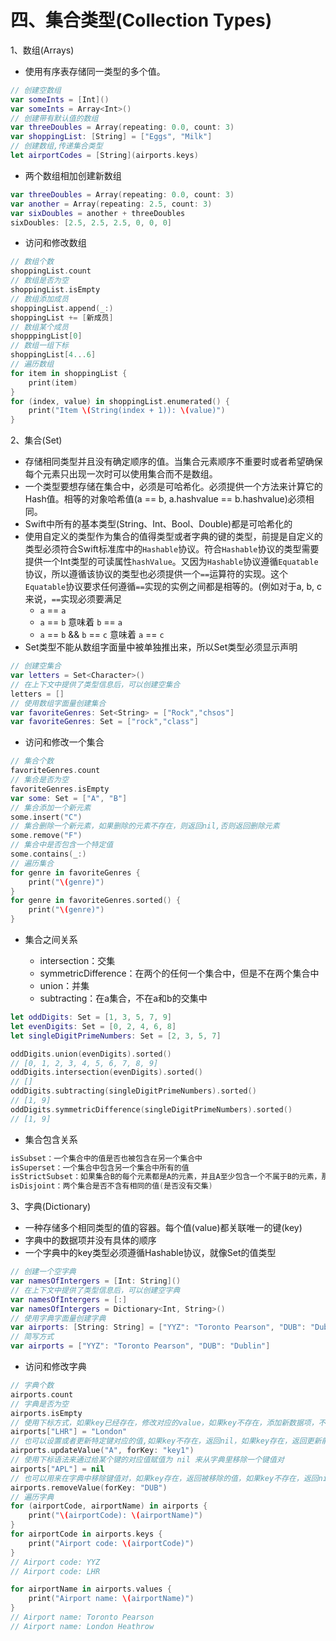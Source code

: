 # 四、集合类型(Collection Types)

1、数组(Arrays)

* 使用有序表存储同一类型的多个值。

```swift
// 创建空数组
var someInts = [Int]()
var someInts = Array<Int>()
// 创建带有默认值的数组
var threeDoubles = Array(repeating: 0.0, count: 3)
var shoppingList: [String] = ["Eggs", "Milk"]
// 创建数组,传递集合类型
let airportCodes = [String](airports.keys)
```
* 两个数组相加创建新数组

```swift
var threeDoubles = Array(repeating: 0.0, count: 3)
var another = Array(repeating: 2.5, count: 3)
var sixDoubles = another + threeDoubles
sixDoubles: [2.5, 2.5, 2.5, 0, 0, 0]
```
* 访问和修改数组

```swift
// 数组个数
shoppingList.count
// 数组是否为空
shoppingList.isEmpty
// 数组添加成员
shoppingList.append(_:)
shoppingList += [新成员]
// 数组某个成员
shopppingList[0]
// 数组一组下标
shoppingList[4...6]
// 遍历数组
for item in shoppingList {
    print(item)
}
for (index, value) in shoppingList.enumerated() {
    print("Item \(String(index + 1)): \(value)")
}
```

2、集合(Set)

* 存储相同类型并且没有确定顺序的值。当集合元素顺序不重要时或者希望确保每个元素只出现一次时可以使用集合而不是数组。
* 一个类型要想存储在集合中，必须是可哈希化。必须提供一个方法来计算它的Hash值。相等的对象哈希值(a == b, a.hashvalue == b.hashvalue)必须相同。
* Swift中所有的基本类型(String、Int、Bool、Double)都是可哈希化的
* 使用自定义的类型作为集合的值得类型或者字典的键的类型，前提是自定义的类型必须符合Swift标准库中的```Hashable```协议。符合```Hashable```协议的类型需要提供一个Int类型的可读属性```hashValue```。又因为```Hashable```协议遵循```Equatable```协议，所以遵循该协议的类型也必须提供一个```==```运算符的实现。这个```Equatable```协议要求任何遵循```==```实现的实例之间都是相等的。(例如对于a, b, c来说，```==```实现必须要满足
    * ```a``` == ```a```
    * ```a``` == ```b``` 意味着 ```b``` == ```a``` 
    * ```a``` == ```b``` &&  ```b``` == ```c``` 意味着 ```a``` == ```c```
* Set类型不能从数组字面量中被单独推出来，所以Set类型必须显示声明

```swift
// 创建空集合
var letters = Set<Character>()
// 在上下文中提供了类型信息后，可以创建空集合
letters = []
// 使用数组字面量创建集合
var favoriteGenres: Set<String> = ["Rock","chsos"]
var favoriteGenres: Set = ["rock","class"]
```

* 访问和修改一个集合

```swift
// 集合个数
favoriteGenres.count
// 集合是否为空
favoriteGenres.isEmpty
var some: Set = ["A", "B"]
// 集合添加一个新元素
some.insert("C")
// 集合删除一个新元素，如果删除的元素不存在，则返回nil,否则返回删除元素
some.remove("F")
// 集合中是否包含一个特定值
some.contains(_:)
// 遍历集合
for genre in favoriteGenres {
    print("\(genre)")
}
for genre in favoriteGenres.sorted() {
    print("\(genre)")
}
```

* 集合之间关系

    * intersection：交集
    * symmetricDifference：在两个的任何一个集合中，但是不在两个集合中
    * union：并集
    * subtracting：在a集合，不在a和b的交集中

```swift
let oddDigits: Set = [1, 3, 5, 7, 9]
let evenDigits: Set = [0, 2, 4, 6, 8]
let singleDigitPrimeNumbers: Set = [2, 3, 5, 7]

oddDigits.union(evenDigits).sorted()
// [0, 1, 2, 3, 4, 5, 6, 7, 8, 9]
oddDigits.intersection(evenDigits).sorted()
// []
oddDigits.subtracting(singleDigitPrimeNumbers).sorted()
// [1, 9]
oddDigits.symmetricDifference(singleDigitPrimeNumbers).sorted()
// [1, 9]
```

* 集合包含关系

```swift
isSubset：一个集合中的值是否也被包含在另一个集合中
isSuperset：一个集合中包含另一个集合中所有的值
isStrictSubset：如果集合B的每个元素都是A的元素，并且A至少包含一个不属于B的元素，那么集合A是另一个集合B的严格超集。
isDisjoint：两个集合是否不含有相同的值(是否没有交集)
```

3、字典(Dictionary)

* 一种存储多个相同类型的值的容器。每个值(value)都关联唯一的键(key)
* 字典中的数据项并没有具体的顺序
* 一个字典中的key类型必须遵循Hashable协议，就像Set的值类型

```swift
// 创建一个空字典
var namesOfIntergers = [Int: String]()
// 在上下文中提供了类型信息后，可以创建空字典
var namesOfIntergers = [:]
var namesOfIntergers = Dictionary<Int, String>()
// 使用字典字面量创建字典
var airports: [String: String] = ["YYZ": "Toronto Pearson", "DUB": "Dublin"]
// 简写方式
var airports = ["YYZ": "Toronto Pearson", "DUB": "Dublin"]
```

* 访问和修改字典

```swift
// 字典个数
airports.count
// 字典是否为空
airports.isEmpty
// 使用下标方式，如果key已经存在，修改对应的value，如果key不存在，添加新数据项，不论key是否存在都返回更新后的值
airports["LHR"] = "London"
// 也可以设置或者更新特定键对应的值,如果key不存在，返回nil，如果key存在，返回更新前的值
airports.updateValue("A", forKey: "key1")
// 使用下标语法来通过给某个键的对应值赋值为 nil 来从字典里移除一个键值对
airports["APL"] = nil
// 也可以用来在字典中移除键值对，如果key存在，返回被移除的值，如果key不存在，返回nil
airports.removeValue(forKey: "DUB")
// 遍历字典
for (airportCode, airportName) in airports {
    print("\(airportCode): \(airportName)")
}
for airportCode in airports.keys {
    print("Airport code: \(airportCode)")
}
// Airport code: YYZ
// Airport code: LHR

for airportName in airports.values {
    print("Airport name: \(airportName)")
}
// Airport name: Toronto Pearson
// Airport name: London Heathrow
```